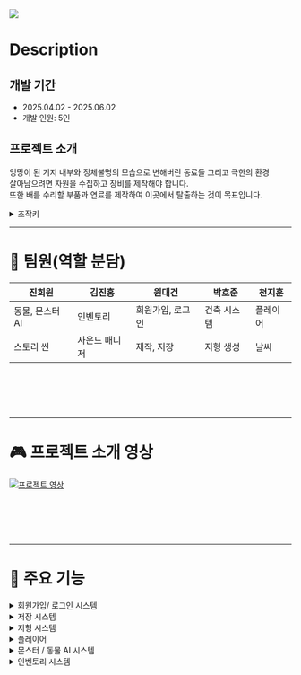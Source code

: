 <img src="https://readme-decorate.vercel.app/api/get?type=star&text=Zone:Antarctica&width=1200&height=200&fontSize=80&fontWeight=800&useGradient=true&fontColor=%23FFFFFF&backgroundColor=%23c9c9c9&gradientColor1=%23FFFFFF&gradientColor2=%230000FF">


# Description
## 개발 기간
- 2025.04.02 - 2025.06.02
- 개발 인원: 5인

## 프로젝트 소개
엉망이 된 기지 내부와 정체불명의 모습으로 변해버린 동료들 그리고 극한의 환경  
살아남으려면 자원을 수집하고 장비를 제작해야 합니다.  
또한 배를 수리할 부품과 연료를 제작하여 이곳에서 탈출하는 것이 목표입니다.

<details>
  <summary>조작키</summary>

- 이동 : WASD
- 점프: Space
- 공격: 좌클릭 / 총: 우클릭 + 좌클릭(우클릭 누르면서 좌클릭)
- 인벤토리: Tab
- 제작: K
- 건축: B / 클릭
- 줍기: 우클릭
- 먹기: 우클릭
- 버리기: 좌클릭

</details>


---
# 🤝 팀원(역할 분담)

| 진희원 | 김진홍 | 원대건 | 박호준 | 천지훈 |
|----|----|----|----|----|
| 동물, 몬스터 AI | 인벤토리 | 회원가입, 로그인 | 건축 시스템 | 플레이어 |
| 스토리 씬 | 사운드 매니저 | 제작, 저장 | 지형 생성 | 날씨 |

<br><br>
<br><br>

---
# 🎮 프로젝트 소개 영상

[![프로젝트 영상](https://img.youtube.com/vi/Lwh7YiFHHyY/0.jpg)](https://youtu.be/Lwh7YiFHHyY)

</a>


<br><br>
<br><br>

---
# 🎲 주요 기능
  
</details>
<details><summary>회원가입/ 로그인 시스템</summary>

<img src="https://teamsparta.notion.site/image/attachment%3A9a91930b-5e77-4ab8-828d-ef55eeb868dd%3Aimage.png?table=block&id=2012dc3e-f514-80b5-b2a6-d144b9ff5c77&spaceId=83c75a39-3aba-4ba4-a792-7aefe4b07895&width=1010&userId=&cache=v2" width="400" height="300" />

### 회원가입/ 로그인 시스템 
- Firebase Realtime Database를 활용한 사용자 정보 저장 및 조회
- 이메일 기반의 로그인 / 회원가입 시스템 구현
- UI 상에서 입력 검증, 중복 검사, 예외 처리 등 UX 개선 요소 반영
- 데이터 저장 시 Push 키 기반 고유 식별자 생성으로 사용자별 분리 관리

---
<br><br>
  
</details>
<details><summary>저장 시스템</summary>
  
<img src="https://teamsparta.notion.site/image/attachment%3A0c933cc0-ddce-4110-8cf1-47894516de3f%3Aimage.png?table=block&id=2012dc3e-f514-8069-86f5-d2716a135fa0&spaceId=83c75a39-3aba-4ba4-a792-7aefe4b07895&width=1010&userId=&cache=v2" width="400" height="300" />

### 저장 시스템
- 게임의 진행 상황을 슬롯 단위로 저장/불러오기 가능하도록 구성
- 저장 슬롯은 유저 키 + 슬롯 번호 조합으로 유일하게 식별
- 저장 후 게임 재시작 시 해당 슬롯 데이터로 즉시 적용
- Firebase Realtime Database를 기반으로 클라우드 저장 기능 구현

---
<br><br>
  
</details>
<details><summary>지형 시스템</summary>
  
### 지형 시스템
<img src="https://github.com/user-attachments/assets/504e9da7-d243-408b-af3c-a25efbf96ea8" width="400" height="300">

대규모 월드의 동적 지형 생성

- 월드는 Voxel 기반으로 구성, 지형은 플레이어 주변만 동적으로 생성
- 성능을 위해 월드를 청크 단위로 분할하여 로드/언로드 -> 메쉬 데이터 생성시에도 이득

비동기 지형 처리 (멀티스레딩)

- 청크 생성과 로딩은 백그라운드 스레드에서 실행되어 메인스레드 성능을 보호
- 작업 완료 후 MainThreadDispatcher를 통해 Unity API 호출을 메인스레드에서 안전하게 진행

청크 -> 리전 단위 저장 구조

- 청크들을 리전 단위로 묶어 한 파일로 저장
- 디스크 IO 횟수 감소, 용량 절약

런타임 지형 편집

- 복셀 밀도 값을 동적으로 수정 가능
- 밀도 값이 바뀌면 메쉬를 재생성하여 렌더링

쉐이더 연동 텍스쳐 블렌딩

- 복셀의 밀도 정보를 Vertex Color로 전달하여 Shader Graph에서 눈/흙 텍스쳐를 혼합
- 지형 상태를 시각적으로 피드백

필터 기반 지형 생성 시스템

- ScriptableObject 기반의 필터 체인 시스템 구성
- 예: Perlin 노이즈 강도, 높이 제한, 경사도 제한 등의 필터를 조합해 다양한 지형 생성


---
<br><br>

</details>
<details><summary>플레이어 </summary>

### 플레이어 컨디션

<img src="https://teamsparta.notion.site/image/attachment%3A2531cd2f-1ffa-47d3-b24d-d85b5ba7ba51%3Aimage.png?table=block&id=2022dc3e-f514-807b-8744-d58822340d3d&spaceId=83c75a39-3aba-4ba4-a792-7aefe4b07895&width=1010&userId=&cache=v2" width="400" height="300" />

- 배고픔, 갈증, 추위 등의 수치가 **시간과 날씨에 따라 자연스럽게 변화**
- 상태가 단순 수치가 아니라 **게임플레이에 실질적 영향** 주도록 구현
- `float` 변수로 상태 수치 관리 (`hunger`, `thirst`, `cold`, `mental` 등)
- `Image.fillAmount`로 상태바 UI 실시간 표시
- `WeatherType` Enum과 `isInColdWeather` 플래그로 추위 판정 처리
- 상태 수치에 따라 **이동 속도 감소, 회복 불가 등 부가 효과 연계**
- 날씨 시스템과 컨디션 시스템을 연결
    
    (예: 폭풍이면 추위가 빠르게 누적되고 스태미나 회복이 중단됨)
    
- 모닥불 근처에서는 자동으로 회복되도록 트리거 조건 설정

---

<br><br>


</details>
<details><summary>몬스터 / 동물 AI 시스템</summary>

### 몬스터 / 동물 AI 시스템
<img src="https://teamsparta.notion.site/image/attachment%3Aa063d4fa-d366-47fb-aedb-96ce87f6b45b%3Aimage.png?table=block&id=2012dc3e-f514-8042-b374-cc2525150aed&spaceId=83c75a39-3aba-4ba4-a792-7aefe4b07895&width=1010&userId=&cache=v2" width="400" height="300" />

Weather
- 날씨 상태를 `Sunny`, `Rainy`, `Hot`, `Snow` 네 가지로 설정
- `SetRandomWeather()`: 1~100 사이 난수를 생성해 25% 확률로 각 날씨를 결정
- 게임 시작 시 `Start()`에서 날씨를 랜덤하게 설정

UIWeather
- 날씨 UI 관리
    - `sunny`, `rainy`, `hot`, `snow` 게임 오브젝트를 통해 현재 날씨 상태를 UI로 표시
- 날씨 효과 적용 (`Update`)
    - `Weather` 클래스에서 `currentWeather` 값을 가져와 현재 날씨를 확인
    - 모든 날씨 UI 요소를 초기화한 후 현재 날씨에 맞는 UI를 활성화
    - `rainParticle` 및 `snowParticle`이 존재하면 해당 날씨에서 파티클 효과 재생
- 파티클 위치 조정 (`LateUpdate`)
    - 카메라의 위치를 기준으로 `rainParticle`과 `snowParticle`의 위치를 조정하여 플레이어 이동 시에도 파티클이 따라오도록 설정


---
<br><br>

</details>
<details><summary>인벤토리 시스템</summary>

### 인벤토리리 시스템

<img src="https://github.com/user-attachments/assets/a499cb15-a097-49b3-b229-7222eda741b4" width="400" height="300" alt="image" />

인벤토리 시스템 구조:	InventoryBase, InventoryManager를 중심으로 다양한 UI 인벤토리 요소(UIInventory, UIEquip, UIQuickSlot)을 관리
슬롯 시스템:	SlotBase를 상속한 EquipSlot, InventorySlot 등이 있으며, 각 슬롯은 클릭 및 마우스 오버 이벤트를 처리
툴팁 기능:	Tooltip, TooltipController, TooltipDataBuilder 등을 통해 아이템에 마우스를 올리면 설명창 표시
아이템 정보 관리:	ItemData, ItemObject, ItemEffectProcessor를 통해 아이템의 속성, 효과를 정의하고 적용
상호작용 시스템:	Interaction을 통해 카메라 중심에 Raycast로 상호작용 가능한 오브젝트 탐색 및 상호작용 UI 제공
싱글톤 패턴 사용:	InventoryManager는 Singleton 패턴으로 전역 UI 접근 제공


---
<br><br>


---
<br><br>

</details>
